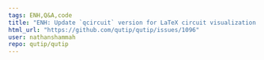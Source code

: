 ```yaml
---
tags: ENH,Q&A,code
title: "ENH: Update `qcircuit` version for LaTeX circuit visualization and consider `Quantikz`"
html_url: "https://github.com/qutip/qutip/issues/1096"
user: nathanshammah
repo: qutip/qutip
---
```


